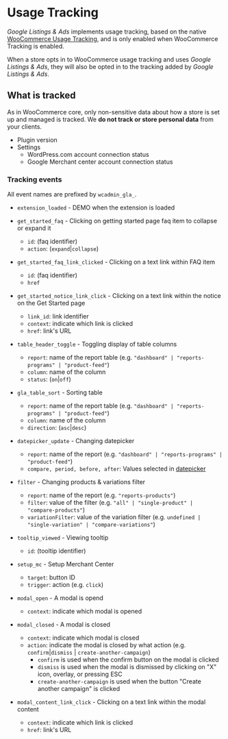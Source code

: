 # Usage Tracking

_Google Listings & Ads_ implements usage tracking, based on the native [WooCommerce Usage Tracking](https://woocommerce.com/usage-tracking/), and is only enabled when WooCommerce Tracking is enabled.

When a store opts in to WooCommerce usage tracking and uses _Google Listings & Ads_, they will also be opted in to the tracking added by _Google Listings & Ads_.

## What is tracked

As in WooCommerce core, only non-sensitive data about how a store is set up and managed is tracked. We **do not track or store personal data** from your clients.

* Plugin version
* Settings
  * WordPress.com account connection status
  * Google Merchant center account connection status

<!-- TODO: add more tracking information -->

### Tracking events

All event names are prefixed by `wcadmin_gla_`.

* `extension_loaded` - DEMO when the extension is loaded

* `get_started_faq` - Clicking on getting started page faq item to collapse or expand it
  * `id`: (faq identifier)
  * `action`: (`expand`|`collapse`)

* `get_started_faq_link_clicked` - Clicking on a text link within FAQ item
  * `id`: (faq identifier)
  * `href`

* `get_started_notice_link_click` - Clicking on a text link within the notice on the Get Started page
  * `link_id`: link identifier
  * `context`: indicate which link is clicked
  * `href`: link's URL

* `table_header_toggle` - Toggling display of table columns
  * `report`: name of the report table (e.g. `"dashboard" | "reports-programs" | "product-feed"`)
  * `column`: name of the column
  * `status`: (`on`|`off`)

* `gla_table_sort` - Sorting table
  * `report`: name of the report table (e.g. `"dashboard" | "reports-programs" | "product-feed"`)
  * `column`: name of the column
  * `direction`: (`asc`|`desc`)

* `datepicker_update` - Changing datepicker
  * `report`: name of the report (e.g. `"dashboard" | "reports-programs" | "product-feed"`)
  * `compare, period, before, after`: Values selected in [datepicker](https://woocommerce.github.io/woocommerce-admin/#/components/packages/date-range-filter-picker/README?id=props)

* `filter` - Changing products & variations filter
  * `report`: name of the report (e.g. `"reports-products"`)
  * `filter`: value of the filter (e.g. `"all" | "single-product" | "compare-products"`)
  * `variationFilter`: value of the variation filter (e.g. `undefined | "single-variation" | "compare-variations"`)

* `tooltip_viewed` - Viewing tooltip
  * `id`: (tooltip identifier)

* `setup_mc` - Setup Merchant Center
  * `target`: button ID
  * `trigger`: action (e.g. `click`)

* `modal_open` - A modal is opend
  * `context`: indicate which modal is opened

* `modal_closed` - A modal is closed
  * `context`: indicate which modal is closed
  * `action`: indicate the modal is closed by what action (e.g. `confirm`|`dismiss` | `create-another-campaign`)
    * `confirm` is used when the confirm button on the modal is clicked
    * `dismiss` is used when the modal is dismissed by clicking on "X" icon, overlay, or pressing ESC
    * `create-another-campaign` is used when the button "Create another campaign" is clicked

* `modal_content_link_click` - Clicking on a text link within the modal content
  * `context`: indicate which link is clicked
  * `href`: link's URL

<!-- -- >
## Developer Info
All new tracking info should be updated in this readme.

New snapshot data for **WC Tracker** should be hooked into `Tracking\Events\TrackerSnapshot::include_snapshot_data()`.

New **Tracks** events should be created in `Tracking\Events\Events` (extending `Tracking\Events\BaseEvent`), and need to be registered in `Tracking\Events\EventTracking::$events`. They should also be registered in the `Internal\DependencyManagement\CoreServiceProvider` class:

```php
$this->conditionally_share_with_tags( Loaded::class );
```

 /Dev Info -->
